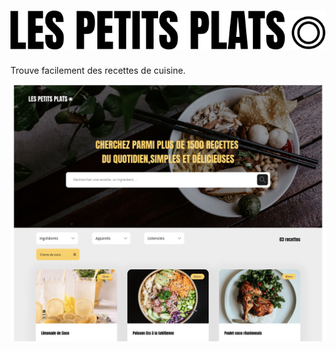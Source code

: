 # ![logo](./assets/images/logo_alt.svg)

Trouve facilement des recettes de cuisine.

![Mockup](./assets/images/screenshot.png)


